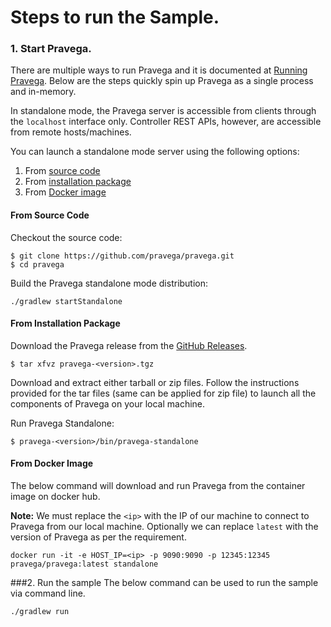 # Steps to run the Sample.
### 1. Start Pravega.
There are multiple ways to run Pravega and it is documented at  [Running Pravega](https://github.com/pravega/pravega/blob/master/documentation/src/docs/deployment/deployment.md).
Below are the steps quickly spin up Pravega as a single process and in-memory.

In standalone mode, the Pravega server is accessible from clients through the `localhost` interface only. 
Controller REST APIs, however, are accessible from remote hosts/machines.

You can launch a standalone mode server using the following options:

1. From [source code](#from-source-code)
2. From [installation package](#from-installation-package)
3. From [Docker image](#from-docker-image)

#### From Source Code

Checkout the source code:

```
$ git clone https://github.com/pravega/pravega.git
$ cd pravega
```

Build the Pravega standalone mode distribution:

```
./gradlew startStandalone
```

#### From Installation Package

Download the Pravega release from the [GitHub Releases](https://github.com/pravega/pravega/releases).

```
$ tar xfvz pravega-<version>.tgz
```
Download and extract either tarball or zip files. Follow the instructions provided for the tar files (same can be applied for zip file) to launch all the components of Pravega on your local machine.

Run Pravega Standalone:

```
$ pravega-<version>/bin/pravega-standalone
```

#### From Docker Image

The below command will download and run Pravega from the container image on docker hub.

**Note:** We must replace the `<ip>` with the IP of our machine to connect to Pravega from our local machine. Optionally we can replace `latest` with the version of Pravega as per the requirement.

```
docker run -it -e HOST_IP=<ip> -p 9090:9090 -p 12345:12345 pravega/pravega:latest standalone
```

###2. Run the sample 
The below command can be used to run the sample via command line.
```
./gradlew run
```